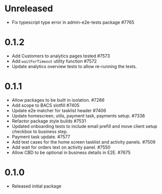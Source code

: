 # Unreleased

-   Fix typescript type error in admin-e2e-tests package #7765

# 0.1.2

-   Add Customers to analytics pages tested #7573
-   Add `waitForTimeout` utility function #7572
-   Update analytics overview tests to allow re-running the tests.

# 0.1.1

-   Allow packages to be built in isolation. #7286
-   Add scope to BACS slotfill #7405
-   Update e2e matcher for tasklist header #7406
-   Update homescreen, utils, payment task, payments setup. #7338
-   Refactor package style builds #7531
-   Updated onboarding tests to include email prefill and move client setup checkbox to business step.
-   Payment task update. #7577
-   Add test cases for the home screen tasklist and activity panels. #7509
-   Add wait for orders text on activity panel. #7550
-   Allow CBD to be optional in business details in E2E. #7675

# 0.1.0

-   Released initial package
